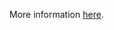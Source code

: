 More information [here](https://docs.prismacloud.io/en/enterprise-edition/policy-reference/panos-policies/panos-policies/ansible-panos-8).
